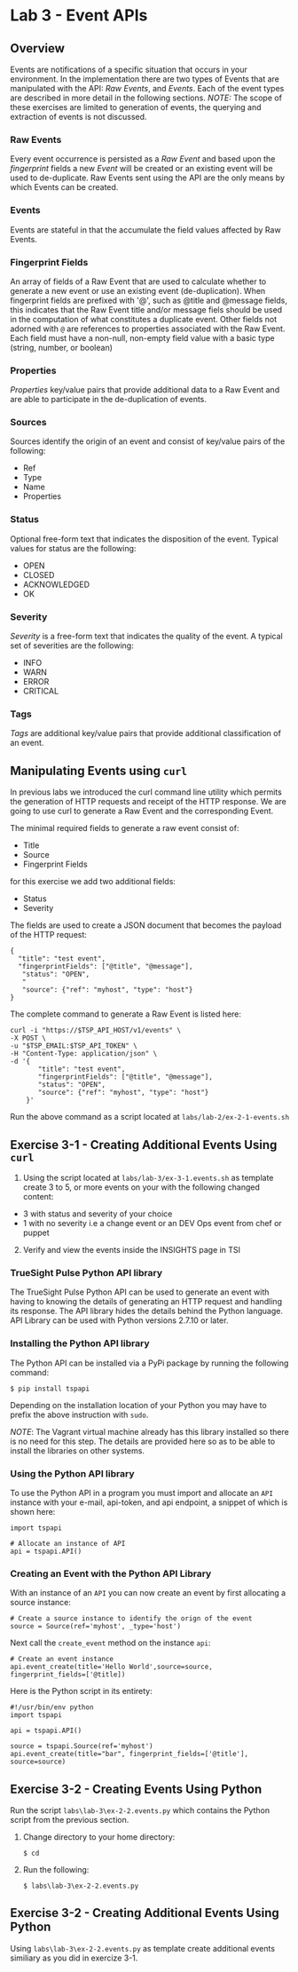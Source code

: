 Lab 3 - Event APIs
==================


## Overview

Events are notifications of a specific situation that occurs in your environment.
In the implementation there are two types of Events that are manipulated with the API:
_Raw Events_, and _Events_. Each of the event types are described in more detail
in the following sections. _NOTE:_ The scope of these exercises are limited to generation of events,
the querying and extraction of events is not discussed.


### Raw Events

Every event occurrence is persisted as a _Raw Event_ and based upon the _fingerprint_ fields a new _Event_
will be created or an existing event will be used to de-duplicate. Raw Events sent using the API
are the only means by which Events can be created.

### Events

Events are stateful in that the accumulate the field values affected by Raw Events.

### Fingerprint Fields

An array of fields of a Raw Event that are used to calculate whether to generate a new event or
use an existing event (de-duplication). When fingerprint fields are prefixed with '@', such as
@title and @message fields, this indicates that the Raw Event title and/or message fiels should
be used in the computation of what constitutes a duplicate event. Other fields not adorned with `@`
are references to properties associated with the Raw Event. Each field must have a non-null,
non-empty field value with a basic type (string, number, or boolean)

### Properties

_Properties_ key/value pairs that provide additional data to a Raw Event and are able to participate in the
de-duplication of events.

### Sources

Sources identify the origin of an event and consist of key/value pairs of the following:

- Ref
- Type
- Name
- Properties


### Status

Optional free-form text that indicates the disposition of the event. Typical values for status are
the following:

- OPEN
- CLOSED
- ACKNOWLEDGED
- OK

### Severity

_Severity_ is a free-form text that indicates the quality of the event. A typical set of severities are
the following:

- INFO
- WARN
- ERROR
- CRITICAL

### Tags

_Tags_ are additional key/value pairs that provide additional classification of an event.


## Manipulating Events using `curl`

In previous labs we introduced the curl command line utility which permits the generation of HTTP requests
and receipt of the HTTP response. We are going to use curl to generate a Raw Event and the corresponding
Event.

The minimal required fields to generate a raw event consist of:

- Title
- Source
- Fingerprint Fields

for this exercise we add two additional fields:

- Status
- Severity

The fields are used to create a JSON document that becomes the payload of the HTTP request:

```
{
  "title": "test event",
  "fingerprintFields": ["@title", "@message"],
   "status": "OPEN",
   "
   "source": {"ref": "myhost", "type": "host"}
}
```

The complete command to generate a Raw Event is listed here:

```
curl -i "https://$TSP_API_HOST/v1/events" \
-X POST \
-u "$TSP_EMAIL:$TSP_API_TOKEN" \
-H "Content-Type: application/json" \
-d '{
       "title": "test event",
       "fingerprintFields": ["@title", "@message"],
       "status": "OPEN",
       "source": {"ref": "myhost", "type": "host"}
    }'
```

Run the above command as a script located at `labs/lab-2/ex-2-1-events.sh`

## Exercise 3-1 - Creating Additional Events Using `curl`

1. Using the script located at `labs/lab-3/ex-3-1.events.sh` as template create 3 to 5, or more events on
your with the following changed content:

- 3 with status and severity of your choice
- 1 with no severity i.e a change event or an DEV Ops event from chef or puppet

2. Verify and view the events inside the INSIGHTS page in TSI


### TrueSight Pulse Python API library

The TrueSight Pulse Python API can be used to generate an event with having to knowing
the details of generating an HTTP request and handling its response. The API library hides
the details behind the Python language. API Library can be used with Python versions 2.7.10 or later.


### Installing the Python API library

The Python API can be installed via a PyPi package by running the following command:

```
$ pip install tspapi
```

Depending on the installation location of your Python you may have to prefix the above instruction with `sudo`.

_NOTE_: The Vagrant virtual machine already has this library installed so there is no need for this step.
The details are provided here so as to be able to install the libraries on other systems.

### Using the Python API library

To use the Python API in a program you must import and allocate an `API` instance with your e-mail, api-token,
and api endpoint, a snippet of which is shown here:

```
import tspapi

# Allocate an instance of API
api = tspapi.API()
```

### Creating an Event with the Python API Library

With an instance of an `API` you can now create an event by first allocating a source instance:

```
# Create a source instance to identify the orign of the event
source = Source(ref='myhost', _type='host')
```

Next call the `create_event` method on the instance `api`:

```
# Create an event instance
api.event_create(title='Hello World',source=source, fingerprint_fields=['@title])
```
Here is the Python script in its entirety:

```
#!/usr/bin/env python
import tspapi

api = tspapi.API()

source = tspapi.Source(ref='myhost')
api.event_create(title="bar", fingerprint_fields=['@title'], source=source)
```

## Exercise 3-2 - Creating Events Using Python

Run the script `labs\lab-3\ex-2-2.events.py` which contains the Python script from the previous section.

1. Change directory to your home directory:

    ```
    $ cd
    ```

2. Run the following:

    ```
    $ labs\lab-3\ex-2-2.events.py
    ```

## Exercise 3-2 - Creating Additional Events Using Python

Using `labs\lab-3\ex-2-2.events.py` as template create additional events similiary as
you did in exercize 3-1.

